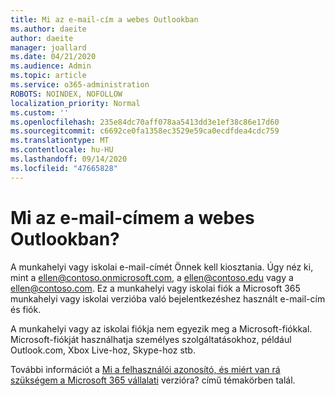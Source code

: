 ```yaml
---
title: Mi az e-mail-cím a webes Outlookban
ms.author: daeite
author: daeite
manager: joallard
ms.date: 04/21/2020
ms.audience: Admin
ms.topic: article
ms.service: o365-administration
ROBOTS: NOINDEX, NOFOLLOW
localization_priority: Normal
ms.custom: ''
ms.openlocfilehash: 235e84dc70aff078aa5413dd3e1ef38c86e17d60
ms.sourcegitcommit: c6692ce0fa1358ec3529e59ca0ecdfdea4cdc759
ms.translationtype: MT
ms.contentlocale: hu-HU
ms.lasthandoff: 09/14/2020
ms.locfileid: "47665828"
---
```

# <a name="what-is-my-email-address-in-outlook-on-the-web"></a>Mi az e-mail-címem a webes Outlookban?

A munkahelyi vagy iskolai e-mail-címét Önnek kell kiosztania. Úgy néz ki, mint a ellen@contoso.onmicrosoft.com, a ellen@contoso.edu vagy a ellen@contoso.com. Ez a munkahelyi vagy iskolai fiók a Microsoft 365 munkahelyi vagy iskolai verzióba való bejelentkezéshez használt e-mail-cím és fiók.

A munkahelyi vagy az iskolai fiókja nem egyezik meg a Microsoft-fiókkal. Microsoft-fiókját használhatja személyes szolgáltatásokhoz, például Outlook.com, Xbox Live-hoz, Skype-hoz stb.

További információt a [Mi a felhasználói azonosító, és miért van rá szükségem a Microsoft 365 vállalati](https://support.office.com/article/37da662b-5da6-4b56-a091-2731b2ecc8b4) verzióra? című témakörben talál.